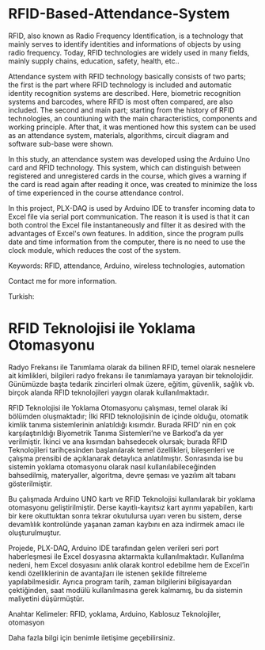 # RFID-Based-Attendance-System

RFID, also known as Radio Frequency Identification, is a technology that mainly serves to 
identify identities and informations of objects by using radio frequency. Today, RFID 
technologies are widely used in many fields, mainly supply chains, education, safety, health, 
etc..

Attendance system with RFID technology basically consists of two parts; the first is the part 
where RFID technology is included and automatic identity recognition systems are described. 
Here, biometric recognition systems and barcodes, where RFID is most often compared, are 
also included. The second and main part; starting from the history of RFID technologies, an 
countiuning with the main characteristics, components and working principle. After that, it 
was mentioned how this system can be used as an attendance system, materials, algorithms, 
circuit diagram and software sub-base were shown.

In this study, an attendance system was developed using the Arduino Uno card and RFID 
technology. This system, which can distinguish between registered and unregistered cards in 
the course, which gives a warning if the card is read again after reading it once, was created to 
minimize the loss of time experienced in the course attendance control.

In this project, PLX-DAQ is used by Arduino IDE to transfer incoming data to Excel file via serial 
port communication. The reason it is used is that it can both control the Excel file instantaneously
and filter it as desired with the advantages of Excel's own features. In addition, since the program 
pulls date and time information from the computer, there is no need to use the clock module, which 
reduces the cost of the system.

Keywords: RFID, attendance, Arduino, wireless technologies, automation

Contact me for more information.

Turkish:

# RFID Teknolojisi ile Yoklama Otomasyonu

Radyo Frekansı ile Tanımlama olarak da bilinen RFID, temel olarak nesnelere ait kimlikleri, 
bilgileri radyo frekansı ile tanımlamaya yarayan bir teknolojidir. Günümüzde başta tedarik 
zincirleri olmak üzere, eğitim, güvenlik, sağlık vb. birçok alanda RFID teknolojileri yaygın 
olarak kullanılmaktadır.

RFID Teknolojisi ile Yoklama Otomasyonu çalışması, temel olarak iki bölümden 
oluşmaktadır; İlki RFID teknolojisinin de içinde olduğu, otomatik kimlik tanıma sistemlerinin 
anlatıldığı kısımdır. Burada RFID’ nin en çok karşılaştırıldığı Biyometrik Tanıma 
Sistemleri’ne ve Barkod’a da yer verilmiştir. İkinci ve ana kısımdan bahsedecek olursak; 
burada RFID Teknolojileri tarihçesinden başlanılarak temel özellikleri, bileşenleri ve çalışma 
prensibi de açıklanarak detaylıca anlatılmıştır. Sonrasında ise bu sistemin yoklama 
otomasyonu olarak nasıl kullanılabileceğinden bahsedilmiş, materyaller, algoritma, devre 
şeması ve yazılım alt tabanı gösterilmiştir.

Bu çalışmada Arduino UNO kartı ve RFID Teknolojisi kullanılarak bir yoklama otomasyonu 
geliştirilmiştir. Derse kayıtlı-kayıtsız kart ayrımı yapabilen, kartı bir kere okuttuktan sonra 
tekrar okutulursa uyarı veren bu sistem, derse devamlılık kontrolünde yaşanan zaman kaybını 
en aza indirmek amacı ile oluşturulmuştur.

Projede, PLX-DAQ, Arduino IDE tarafından gelen verileri seri port haberleşmesi ile Excel  dosyasına aktarmakta kullanılmaktadır. Kullanılma nedeni, hem Excel dosyasını anlık  olarak kontrol edebilme hem de Excel’in kendi özelliklerinin de avantajları ile  istenen şekilde filtreleme yapılabilmesidir. Ayrıca program tarih, zaman bilgilerini  bilgisayardan çektiğinden, saat modülü kullanılmasına gerek kalmamış, bu da sistemin maliyetini düşürmüştür.

Anahtar Kelimeler: RFID, yoklama, Arduino, Kablosuz Teknolojiler, otomasyon

Daha fazla bilgi için benimle iletişime geçebilirsiniz.

